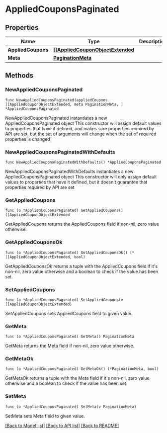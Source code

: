 # AppliedCouponsPaginated

## Properties

Name | Type | Description | Notes
------------ | ------------- | ------------- | -------------
**AppliedCoupons** | [**[]AppliedCouponObjectExtended**](AppliedCouponObjectExtended.md) |  | 
**Meta** | [**PaginationMeta**](PaginationMeta.md) |  | 

## Methods

### NewAppliedCouponsPaginated

`func NewAppliedCouponsPaginated(appliedCoupons []AppliedCouponObjectExtended, meta PaginationMeta, ) *AppliedCouponsPaginated`

NewAppliedCouponsPaginated instantiates a new AppliedCouponsPaginated object
This constructor will assign default values to properties that have it defined,
and makes sure properties required by API are set, but the set of arguments
will change when the set of required properties is changed

### NewAppliedCouponsPaginatedWithDefaults

`func NewAppliedCouponsPaginatedWithDefaults() *AppliedCouponsPaginated`

NewAppliedCouponsPaginatedWithDefaults instantiates a new AppliedCouponsPaginated object
This constructor will only assign default values to properties that have it defined,
but it doesn't guarantee that properties required by API are set

### GetAppliedCoupons

`func (o *AppliedCouponsPaginated) GetAppliedCoupons() []AppliedCouponObjectExtended`

GetAppliedCoupons returns the AppliedCoupons field if non-nil, zero value otherwise.

### GetAppliedCouponsOk

`func (o *AppliedCouponsPaginated) GetAppliedCouponsOk() (*[]AppliedCouponObjectExtended, bool)`

GetAppliedCouponsOk returns a tuple with the AppliedCoupons field if it's non-nil, zero value otherwise
and a boolean to check if the value has been set.

### SetAppliedCoupons

`func (o *AppliedCouponsPaginated) SetAppliedCoupons(v []AppliedCouponObjectExtended)`

SetAppliedCoupons sets AppliedCoupons field to given value.


### GetMeta

`func (o *AppliedCouponsPaginated) GetMeta() PaginationMeta`

GetMeta returns the Meta field if non-nil, zero value otherwise.

### GetMetaOk

`func (o *AppliedCouponsPaginated) GetMetaOk() (*PaginationMeta, bool)`

GetMetaOk returns a tuple with the Meta field if it's non-nil, zero value otherwise
and a boolean to check if the value has been set.

### SetMeta

`func (o *AppliedCouponsPaginated) SetMeta(v PaginationMeta)`

SetMeta sets Meta field to given value.



[[Back to Model list]](../README.md#documentation-for-models) [[Back to API list]](../README.md#documentation-for-api-endpoints) [[Back to README]](../README.md)


